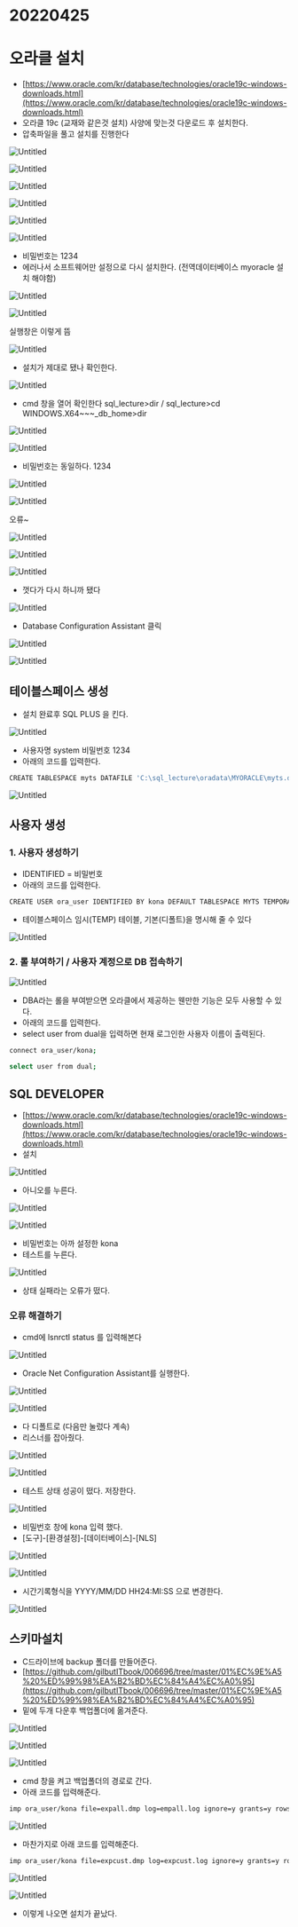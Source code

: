 # 20220425

# 오라클 설치

- [https://www.oracle.com/kr/database/technologies/oracle19c-windows-downloads.html](https://www.oracle.com/kr/database/technologies/oracle19c-windows-downloads.html)
- 오라클 19c (교재와 같은것 설치) 사양에 맞는것 다운로드 후 설치한다.
- 압축파일을 풀고 설치를 진행한다

![Untitled](\images\2022-05-01-ORACLE_INSTALL/Untitled.png)

![Untitled](\images\2022-05-01-ORACLE_INSTALL/Untitled%201.png)

![Untitled](\images\2022-05-01-ORACLE_INSTALL/Untitled%202.png)

![Untitled](\images\2022-05-01-ORACLE_INSTALL/Untitled%203.png)

![Untitled](\images\2022-05-01-ORACLE_INSTALL/Untitled%204.png)

![Untitled](\images\2022-05-01-ORACLE_INSTALL/Untitled%205.png)

- 비밀번호는 1234
- 에러나서 소프트웨어만 설정으로 다시 설치한다. (전역데이터베이스 myoracle 설치 해야함)

![Untitled](\images\2022-05-01-ORACLE_INSTALL/Untitled%206.png)

![Untitled](\images\2022-05-01-ORACLE_INSTALL/Untitled%207.png)

실행창은 이렇게 뜸

![Untitled](\images\2022-05-01-ORACLE_INSTALL/Untitled%208.png)

- 설치가 제대로 됐나 확인한다.

![Untitled](\images\2022-05-01-ORACLE_INSTALL/Untitled%209.png)

- cmd 창을 열어 확인한다 sql_lecture>dir / sql_lecture>cd WINDOWS.X64~~~_db_home>dir

![Untitled](\images\2022-05-01-ORACLE_INSTALL/Untitled%2010.png)

![Untitled](\images\2022-05-01-ORACLE_INSTALL/Untitled%2011.png)

- 비밀번호는 동일하다. 1234

![Untitled](\images\2022-05-01-ORACLE_INSTALL/Untitled%2012.png)

![Untitled](\images\2022-05-01-ORACLE_INSTALL/Untitled%2013.png)

오류~

![Untitled](\images\2022-05-01-ORACLE_INSTALL/Untitled%2014.png)

![Untitled](\images\2022-05-01-ORACLE_INSTALL/Untitled%2015.png)

![Untitled](\images\2022-05-01-ORACLE_INSTALL/Untitled%2016.png)

- 껏다가 다시 하니까 됐다

![Untitled](\images\2022-05-01-ORACLE_INSTALL/Untitled%2017.png)

- Database Configuration Assistant 클릭

![Untitled](\images\2022-05-01-ORACLE_INSTALL/Untitled%2018.png)

![Untitled](\images\2022-05-01-ORACLE_INSTALL/Untitled%2019.png)

## 테이블스페이스 생성

- 설치 완료후 SQL PLUS 을 킨다.

![Untitled](\images\2022-05-01-ORACLE_INSTALL/Untitled%2020.png)

- 사용자명 system 비밀번호 1234
- 아래의 코드를 입력한다.

```bash
CREATE TABLESPACE myts DATAFILE 'C:\sql_lecture\oradata\MYORACLE\myts.dbf' SIZE 100M AUTOEXTEND ON NEXT 5M; 
```

![Untitled](\images\2022-05-01-ORACLE_INSTALL/Untitled%2021.png)

## 사용자 생성

### 1. 사용자 생성하기

- IDENTIFIED = 비밀번호
- 아래의 코드를 입력한다.

```bash
CREATE USER ora_user IDENTIFIED BY kona DEFAULT TABLESPACE MYTS TEMPORARY TABLESPACE TEMP;
```

- 테이블스페이스 임시(TEMP) 테이블, 기본(디폴트)을 명시해 줄 수 있다

![Untitled](\images\2022-05-01-ORACLE_INSTALL/Untitled%2022.png)

### 2. 롤 부여하기 / 사용자 계정으로 DB 접속하기

![Untitled](\images\2022-05-01-ORACLE_INSTALL/Untitled%2023.png)

- DBA라는 롤을 부여받으면 오라클에서 제공하는 웬만한 기능은 모두 사용할 수 있다.
- 아래의 코드를 입력한다.
- select user from dual을 입력하면 현재 로그인한 사용자 이름이 출력된다.

```bash
connect ora_user/kona;
```

```bash
select user from dual;
```

## SQL DEVELOPER

- [https://www.oracle.com/kr/database/technologies/oracle19c-windows-downloads.html](https://www.oracle.com/kr/database/technologies/oracle19c-windows-downloads.html)
- 설치

![Untitled](\images\2022-05-01-ORACLE_INSTALL/Untitled%2024.png)

- 아니오를 누른다.

![Untitled](\images\2022-05-01-ORACLE_INSTALL/Untitled%2025.png)

![Untitled](\images\2022-05-01-ORACLE_INSTALL/Untitled%2026.png)

- 비밀번호는 아까 설정한 kona
- 테스트를 누른다.

![Untitled](\images\2022-05-01-ORACLE_INSTALL/Untitled%2027.png)

- 상태 실패라는 오류가 떴다.

### 오류 해결하기

- cmd에 lsnrctl status 를 입력해본다

![Untitled](\images\2022-05-01-ORACLE_INSTALL/Untitled%2028.png)

- Oracle Net Configuration Assistant를 실행한다.

![Untitled](\images\2022-05-01-ORACLE_INSTALL/Untitled%2029.png)

![Untitled](\images\2022-05-01-ORACLE_INSTALL/Untitled%2030.png)

- 다 디폴트로 (다음만 눌렀다 계속)
- 리스너를 잡아줬다.

![Untitled](\images\2022-05-01-ORACLE_INSTALL/Untitled%2031.png)

![Untitled](\images\2022-05-01-ORACLE_INSTALL/Untitled%2032.png)

- 테스트 상태 성공이 떴다. 저장한다.

![Untitled](\images\2022-05-01-ORACLE_INSTALL/Untitled%2033.png)

- 비밀번호 창에 kona 입력 했다.
- [도구]-[환경설정]-[데이터베이스]-[NLS]

![Untitled](\images\2022-05-01-ORACLE_INSTALL/Untitled%2034.png)

![Untitled](\images\2022-05-01-ORACLE_INSTALL/Untitled%2035.png)

- 시간기록형식을 YYYY/MM/DD HH24:MI:SS 으로 변경한다.

![Untitled](\images\2022-05-01-ORACLE_INSTALL/Untitled%2036.png)

## 스키마설치

- C드라이브에 backup 폴더를 만들어준다.
- [https://github.com/gilbutITbook/006696/tree/master/01%EC%9E%A5%20%ED%99%98%EA%B2%BD%EC%84%A4%EC%A0%95](https://github.com/gilbutITbook/006696/tree/master/01%EC%9E%A5%20%ED%99%98%EA%B2%BD%EC%84%A4%EC%A0%95)
- 밑에 두개 다운후 백업폴더에 옮겨준다.

![Untitled](\images\2022-05-01-ORACLE_INSTALL/Untitled%2037.png)

![Untitled](\images\2022-05-01-ORACLE_INSTALL/Untitled%2038.png)

![Untitled](\images\2022-05-01-ORACLE_INSTALL/Untitled%2039.png)

- cmd 창을 켜고 백업폴더의 경로로 간다.
- 아래 코드를 입력해준다.

```bash
imp ora_user/kona file=expall.dmp log=empall.log ignore=y grants=y rows=y indexes=y full=y
```

![Untitled](\images\2022-05-01-ORACLE_INSTALL/Untitled%2040.png)

- 마찬가지로 아래 코드를 입력해준다.

```bash
imp ora_user/kona file=expcust.dmp log=expcust.log ignore=y grants=y rows=y indexes=y full=y
```

![Untitled](\images\2022-05-01-ORACLE_INSTALL/Untitled%2041.png)

![Untitled](\images\2022-05-01-ORACLE_INSTALL/Untitled%2042.png)

- 이렇게 나오면 설치가 끝났다.